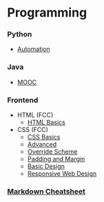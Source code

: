 # Programming

### Python
* [Automation](https://github.com/banjoanton/notebook/blob/master/notes/python/python_automation.md)

### Java
* [MOOC](https://github.com/banjoanton/notebook/blob/master/notes/java/mooc.md) 

### Frontend
- HTML (FCC)
  * [HTML Basics](https://github.com/banjoanton/notebook/blob/master/notes/frontend/html_basics.md)
- CSS (FCC)
  * [CSS Basics](https://github.com/banjoanton/notebook/blob/master/notes/frontend/css_basics.md)
  * [Advanced](https://github.com/banjoanton/notebook/blob/master/notes/frontend/advanced.md)
  * [Override Scheme](https://github.com/banjoanton/notebook/blob/master/notes/frontend/override_scheme.md)
  * [Padding and Margin](https://github.com/banjoanton/notebook/blob/master/notes/frontend/padding_and_margin.md)
  * [Basic Design](https://github.com/banjoanton/notebook/blob/master/notes/frontend/basic_design.md)
  * [Responsive Web Design](https://github.com/banjoanton/notebook/blob/master/notes/frontend/responsive_web_design.md)

### [Markdown Cheatsheet](https://github.com/adam-p/markdown-here/wiki/Markdown-Cheatsheet)
